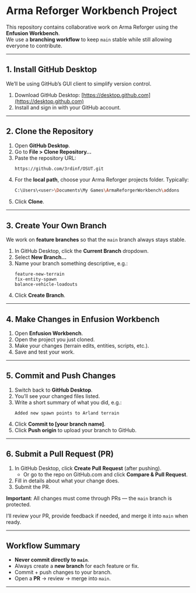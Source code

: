 # Arma Reforger Workbench Project

This repository contains collaborative work on Arma Reforger using the **Enfusion Workbench**.  
We use a **branching workflow** to keep `main` stable while still allowing everyone to contribute.  

---

## 1. Install GitHub Desktop
We’ll be using GitHub’s GUI client to simplify version control.

1. Download GitHub Desktop: [https://desktop.github.com](https://desktop.github.com)  
2. Install and sign in with your GitHub account.  

---

## 2. Clone the Repository
1. Open **GitHub Desktop**.  
2. Go to **File > Clone Repository…**  
3. Paste the repository URL:  
   ```bash
   https://github.com/3rdinf/OSUT.git
   ```
4. For the **local path**, choose your Arma Reforger projects folder. Typically:  
   ```bash
   C:\Users\<user>\Documents\My Games\ArmaReforgerWorkbench\addons
   ```
5. Click **Clone**.  

---

## 3. Create Your Own Branch
We work on **feature branches** so that the `main` branch always stays stable.

1. In GitHub Desktop, click the **Current Branch** dropdown.  
2. Select **New Branch…**  
3. Name your branch something descriptive, e.g.:  
   ```
   feature-new-terrain
   fix-entity-spawn
   balance-vehicle-loadouts
   ```
4. Click **Create Branch**.  

---

## 4. Make Changes in Enfusion Workbench
1. Open **Enfusion Workbench**.  
2. Open the project you just cloned.  
3. Make your changes (terrain edits, entities, scripts, etc.).  
4. Save and test your work.  

---

## 5. Commit and Push Changes
1. Switch back to **GitHub Desktop**.  
2. You’ll see your changed files listed.  
3. Write a short summary of what you did, e.g.:  
   ```
   Added new spawn points to Arland terrain
   ```
4. Click **Commit to [your branch name]**.  
5. Click **Push origin** to upload your branch to GitHub.  

---

## 6. Submit a Pull Request (PR)
1. In GitHub Desktop, click **Create Pull Request** (after pushing).  
   - Or go to the repo on GitHub.com and click **Compare & Pull Request**.  
2. Fill in details about what your change does.  
3. Submit the PR.  

**Important**: All changes must come through PRs — the `main` branch is protected.  

I’ll review your PR, provide feedback if needed, and merge it into `main` when ready.  

---

## Workflow Summary
- **Never commit directly to `main`**.  
- Always create a **new branch** for each feature or fix.  
- Commit + push changes to your branch.  
- Open a **PR** → review → merge into `main`.  

---
